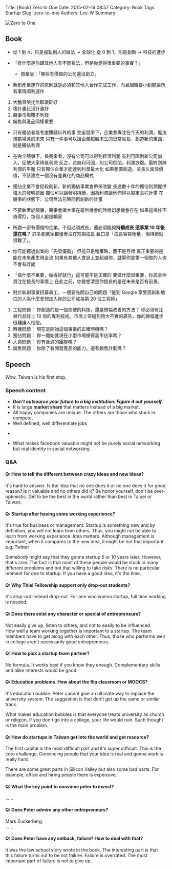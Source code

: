 Title: [Book] Zero to One
Date: 2015-02-16 08:57
Category: Book
Tags: Startup
Slug: zero-to-one
Authors: Lee-W
Summary: 


![Zero to One]({static}/images/books/O3Uaatb.jpg)

<!--more-->

## Book

- 從 1 到 n，只是複製別人的做法 -> 全球化
  從 0 到 1，則是創新 -> 科技的進步

- 「有什麼是你跟其他人有不同看法，但是你覺得很重要的事實？」
	- 商業版：「哪些有價值的公司還沒創立」

- 新創產業運作的原則就是必須和其他人合作完成工作，而且組織要小到能讓所有事情順利運作

1. 大膽冒險比無聊瑣碎好
2. 壞計畫比沒計畫好
3. 競爭市場賺不到錢
4. 銷售與產品同樣重要

- 只有獨佔者能考慮賺錢以外的事
  完全競爭下，企業會專注在今天的利潤，無法規劃場遠的未來
  只有一件事可以讓企業超越求生的日常廝殺，創造新的東西，就是獨佔利潤

- 在完全競爭下，長期來看，沒有公司可以得到經濟利潤
  有利可圖則新公司加入，促使大家降低利潤
  反之，若無利可圖，則公司倒閉，利潤恢復。最終到無利潤的平衡
  只有獨佔企業才能達到利潤最大化
  如果想要創造、並長久留住價值，不該建立一個沒有差異化的商品模式

- 獨佔企業不會扼殺創新。新的獨佔事業會帶來改變
  長達數十年的獨佔利潤提供強大的發明誘因
  獨佔可以讓發明持續，因為利潤讓他們得以擬定長程計畫
  在競爭的狀態下，公司無法花時間再創新的計畫

- 不要執著於競爭，競爭會讓大家在毫無機會的時候幻想機會存在
  如果這場仗不值得打，每個人都是輸家

- 所謂一家有價值的企業，不但必須成長，還必須能夠**持續成長**
  **這事業 10 年後還在嗎？**
  許多創業家都僅專注在短期成長
  藉口是「成長容易衡量，但持續就很難了」。

- 你可能聽過創業的「先發優勢」
  但這只是種策略，而不是目標
  真正重要的是能在未來產生現金流
  如果有其他人會追上並超越你，就算你是第一個做的人也不會有好處

- 「做什麼不重要，做得好就行」這可能不是正確的
  要做什麼很重要，你該全神貫注在擅長的事情上
  在此之前，你要想清楚你擅長的是在未來是否有前景。

- 對於新創事業招募員工，一個要先問自己的問題「能到 Google 享受高新和地位的人為什麼會想加入你的公司成為第 20 位工程師」

1. 工程問題： 你創造的是一個突破的科技，還是微幅改善的方法？ 你必須有比替代品好上 10 倍的專利技術。市面上常碰到誇大不實的廣告，你的微幅進步很難讓人相信。
2. 時機問題： 現在是開始這個事業的正確時機嗎？
3. 獨佔問題： 你一開始就現在小型市場搶得高市佔率嗎？
4. 人員問題： 你有合適的團隊嗎？
5. 銷售問題： 你除了有開發產品的能力，還有銷售計劃嗎？


## Speech

Wow, Taiwan is his first stop.

### Speech content
- ***Don't outsource your future to a big institution. Figure it out yourself.***
- It is large **market share** that matters instead of a big market.
- All happy companies are unique. The others are those who stuck in compete.
- Well defined, well differentiate jobs
- ~~~run away from big data or clouding XD~~~
- What makes facebook valuable might not be purely social networking but real identity in social networking.

### Q&A

#### Q: How to tell the different between crazy ideas and new ideas?  
It's hard to answer.
Is the idea that no one does it or no one does it for good reason? Is it valuable and no others did it?
Be honor yourself, don't be over-optimistic.
Get to be the best in the world rather than best in Taipei or Taiwan.

#### Q: Startup after having some working experience?
It's true for business or management.
Startup is something new and by definition, you will not learn from others.
Thus, you might not be able to learn from working experience.
Idea matters.
Although management is important, when it compares to the new idea, it might be not that important.
e.g. Twitter 

Somebody might say that they gonna startup 5 or 10 years later.
However, that's rare.
The fact is that most of these people would be stuck in many different problems and not that willing to take risks.
There is no particular moment for one to startup.
If you have a good idea, it's the time.

#### Q: Why Thiel Fellowship support only drop-out students?
It's stop-out instead drop-out.
For one who wanna startup, full time working is needed.

#### Q: Does there exist any character or special of entrepreneurs?
Not easily give up, listen to others, and not to easily to be influenced.  
How well a team working together is important to a startup.
The team members have to get along with each other.
Thus, those who performs well in college aren't necessarily good entrepreneurs.

#### Q: How to pick a startup team partner?
No formula.
It works best if you know they enough.
Complementary skills and alike interests would be good.

#### Q: Education problems. How about the flip classroom or MOOCS?
It's education bubble.
Peter cannot give an ultimate way to replace the university system.
The suggestion is that don't get up the same or similar track.  

What makes education bubbles is that everyone treats university as church or religion.
If you don't go into a college, your life would ruin.
Such thought is the main problem.

#### Q: How do startups in Taiwan get into the world and get resource?
The first capital is the most difficult part and it's super difficult.
This is the core challenge.
Convincing people that your idea is real and gonna work is really hard.

There are some great parts in Silicon Valley but also some bad parts.
For example, office and hiring people there is expensive.

#### Q: What the key point to convince peter to invest?
......

#### Q: Does Peter admire any other entrepreneurs?
Mark Zuckerberg.  
......

#### Q: Does Peter have any setback, failure? How to deal with that?
It was the law school story wrote in the book.
The interesting part is that this failure turns out to be not failure.
Failure is overrated.
The most important part of failure is not to give up.